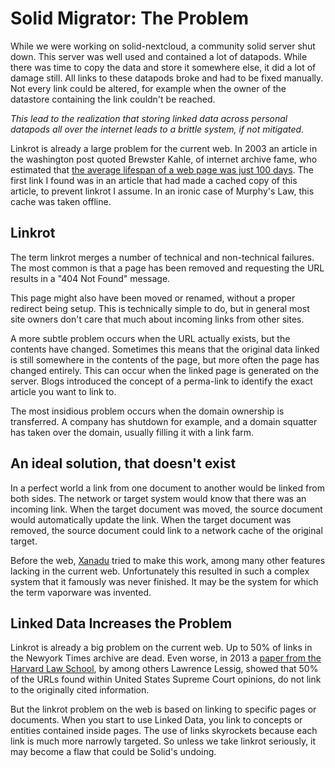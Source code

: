 # Solid Migrator: The Problem

While we were working on solid-nextcloud, a community solid server shut down. This server was well used and contained a lot of datapods. While there was time to copy the data and store it somewhere else, it did a lot of damage still. All links to these datapods broke and had to be fixed manually. Not every link could be altered, for example when the owner of the datastore containing the link couldn't be reached.

*This lead to the realization that storing linked data across personal datapods all over the internet leads to a brittle system, if not mitigated.* 

Linkrot is already a large problem for the current web. In 2003 an article in the washington post quoted Brewster Kahle, of internet archive fame, who estimated that [the average lifespan of a web page was just 100 days](https://www.washingtonpost.com/archive/politics/2003/11/24/on-the-web-research-work-proves-ephemeral/959c882f-9ad0-4b36-88cd-fb7411db118d/). The first link I found was in an article that had made a cached copy of this article, to prevent linkrot I assume. In an ironic case of Murphy's Law, this cache was taken offline.

## Linkrot

The term linkrot merges a number of technical and non-technical failures. The most common is that a page has been removed and requesting the URL results in a "404 Not Found" message. 

This page might also have been moved or renamed, without a proper redirect being setup. This is technically simple to do, but in general most site owners don't care that much about incoming links from other sites.

A more subtle problem occurs when the URL actually exists, but the contents have changed. Sometimes this means that the original data linked is still somewhere in the contents of the page, but more often the page has changed entirely. This can occur when the linked page is generated on the server. Blogs introduced the concept of a perma-link to identify the exact article you want to link to.

The most insidious problem occurs when the domain ownership is transferred. A company has shutdown for example, and a domain squatter has taken over the domain, usually filling it with a link farm.

## An ideal solution, that doesn't exist

In a perfect world a link from one document to another would be linked from both sides. The network or target system would know that there was an incoming link. When the target document was moved, the source document would automatically update the link. When the target document was removed, the source document could link to a network cache of the original target.

Before the web, [Xanadu](https://en.wikipedia.org/wiki/Project_Xanadu) tried to make this work, among many other features lacking in the current web. Unfortunately this resulted in such a complex system that it famously was never finished. It may be the system for which the term vaporware was invented.

## Linked Data Increases the Problem

Linkrot is already a big problem on the current web. Up to 50% of links in the Newyork Times archive are dead. Even worse, in 2013 a [paper from the Harvard Law School](https://papers.ssrn.com/sol3/papers.cfm?abstract_id=2329161), by among others Lawrence Lessig, showed that 50% of the URLs found within United States Supreme Court opinions, do not link to the originally cited information.

But the linkrot problem on the web is based on linking to specific pages or documents. When you start to use Linked Data, you link to concepts or entities contained inside pages. The use of links skyrockets because each link is much more narrowly targeted. So unless we take linkrot seriously, it may become a flaw that could be Solid's undoing.
